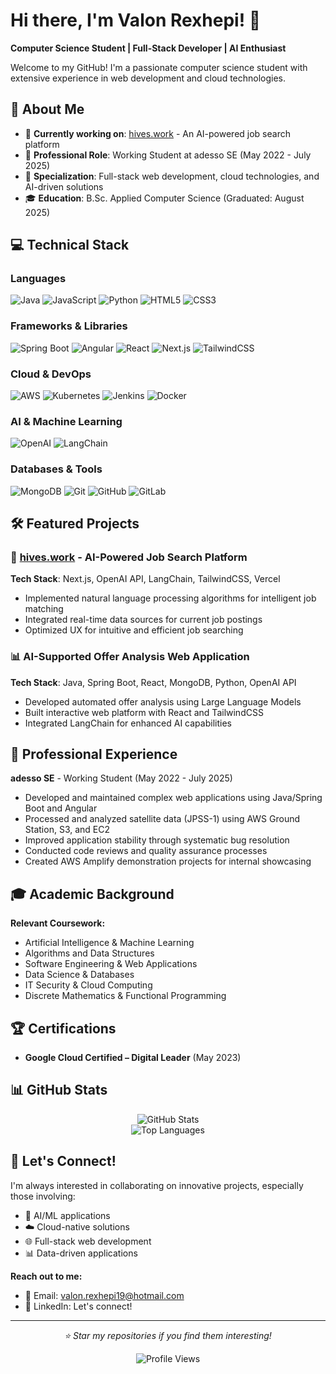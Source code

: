 # Hi there, I'm Valon Rexhepi! 👋

**Computer Science Student | Full-Stack Developer | AI Enthusiast**

Welcome to my GitHub! I'm a passionate computer science student with extensive experience in web development and cloud technologies.

## 🚀 About Me

- 🎯 **Currently working on**: [hives.work](https://www.hives.work) - An AI-powered job search platform
- 💼 **Professional Role**: Working Student at adesso SE (May 2022 - July 2025)
- 🌟 **Specialization**: Full-stack web development, cloud technologies, and AI-driven solutions
- 🎓 **Education**: B.Sc. Applied Computer Science (Graduated: August 2025)

## 💻 Technical Stack

### Languages
![Java](https://img.shields.io/badge/Java-ED8B00?style=for-the-badge&logo=openjdk&logoColor=white)
![JavaScript](https://img.shields.io/badge/JavaScript-F7DF1E?style=for-the-badge&logo=JavaScript&logoColor=black)
![Python](https://img.shields.io/badge/Python-3776AB?style=for-the-badge&logo=python&logoColor=white)
![HTML5](https://img.shields.io/badge/HTML5-E34F26?style=for-the-badge&logo=html5&logoColor=white)
![CSS3](https://img.shields.io/badge/CSS3-1572B6?style=for-the-badge&logo=css3&logoColor=white)

### Frameworks & Libraries
![Spring Boot](https://img.shields.io/badge/Spring_Boot-6DB33F?style=for-the-badge&logo=spring-boot&logoColor=white)
![Angular](https://img.shields.io/badge/Angular-DD0031?style=for-the-badge&logo=angular&logoColor=white)
![React](https://img.shields.io/badge/React-20232A?style=for-the-badge&logo=react&logoColor=61DAFB)
![Next.js](https://img.shields.io/badge/Next.js-000000?style=for-the-badge&logo=next.js&logoColor=white)
![TailwindCSS](https://img.shields.io/badge/Tailwind_CSS-38B2AC?style=for-the-badge&logo=tailwind-css&logoColor=white)

### Cloud & DevOps
![AWS](https://img.shields.io/badge/Amazon_AWS-232F3E?style=for-the-badge&logo=amazon-aws&logoColor=white)
![Kubernetes](https://img.shields.io/badge/Kubernetes-326ce5?style=for-the-badge&logo=kubernetes&logoColor=white)
![Jenkins](https://img.shields.io/badge/Jenkins-D24939?style=for-the-badge&logo=jenkins&logoColor=white)
![Docker](https://img.shields.io/badge/Docker-2496ED?style=for-the-badge&logo=docker&logoColor=white)

### AI & Machine Learning
![OpenAI](https://img.shields.io/badge/OpenAI-412991?style=for-the-badge&logo=openai&logoColor=white)
![LangChain](https://img.shields.io/badge/LangChain-121212?style=for-the-badge&logo=chainlink&logoColor=white)

### Databases & Tools
![MongoDB](https://img.shields.io/badge/MongoDB-4EA94B?style=for-the-badge&logo=mongodb&logoColor=white)
![Git](https://img.shields.io/badge/Git-F05032?style=for-the-badge&logo=git&logoColor=white)
![GitHub](https://img.shields.io/badge/GitHub-100000?style=for-the-badge&logo=github&logoColor=white)
![GitLab](https://img.shields.io/badge/GitLab-330F63?style=for-the-badge&logo=gitlab&logoColor=white)

## 🛠️ Featured Projects

### 🤖 [hives.work](https://www.hives.work) - AI-Powered Job Search Platform
**Tech Stack**: Next.js, OpenAI API, LangChain, TailwindCSS, Vercel
- Implemented natural language processing algorithms for intelligent job matching
- Integrated real-time data sources for current job postings
- Optimized UX for intuitive and efficient job searching

### 📊 AI-Supported Offer Analysis Web Application
**Tech Stack**: Java, Spring Boot, React, MongoDB, Python, OpenAI API
- Developed automated offer analysis using Large Language Models
- Built interactive web platform with React and TailwindCSS
- Integrated LangChain for enhanced AI capabilities

## 🏢 Professional Experience

**adesso SE** - Working Student (May 2022 - July 2025)
- Developed and maintained complex web applications using Java/Spring Boot and Angular
- Processed and analyzed satellite data (JPSS-1) using AWS Ground Station, S3, and EC2
- Improved application stability through systematic bug resolution
- Conducted code reviews and quality assurance processes
- Created AWS Amplify demonstration projects for internal showcasing

## 🎓 Academic Background

**Relevant Coursework:**
- Artificial Intelligence & Machine Learning
- Algorithms and Data Structures
- Software Engineering & Web Applications
- Data Science & Databases
- IT Security & Cloud Computing
- Discrete Mathematics & Functional Programming

## 🏆 Certifications

- **Google Cloud Certified – Digital Leader** (May 2023)

## 📊 GitHub Stats

<div align="center">
  <img src="https://github-readme-stats.vercel.app/api?username=valonrexhepi23&show_icons=true&theme=radical" alt="GitHub Stats" />
</div>

<div align="center">
  <img src="https://github-readme-stats.vercel.app/api/top-langs/?username=valonrexhepi23&layout=compact&theme=radical" alt="Top Languages" />
</div>

## 🤝 Let's Connect!

I'm always interested in collaborating on innovative projects, especially those involving:
- 🤖 AI/ML applications
- ☁️ Cloud-native solutions
- 🌐 Full-stack web development
- 📊 Data-driven applications

**Reach out to me:**
- 📧 Email: [valon.rexhepi19@hotmail.com](mailto:valon.rexhepi19@hotmail.com)
- 💼 LinkedIn: Let's connect!

---

<div align="center">
  <i>⭐ Star my repositories if you find them interesting!</i>
</div>

<div align="center">
  
![Profile Views](https://komarev.com/ghpvc/?username=valonrexhepi23&color=brightgreen)

</div>
